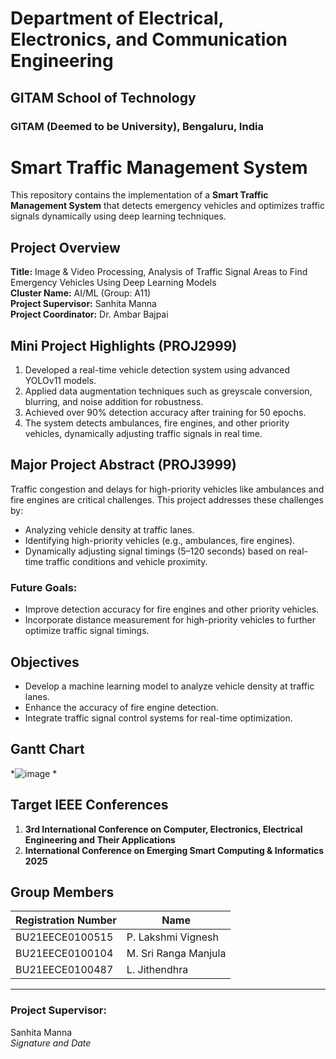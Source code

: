 # Department of Electrical, Electronics, and Communication Engineering

## GITAM School of Technology

### GITAM (Deemed to be University), Bengaluru, India

# Smart Traffic Management System

This repository contains the implementation of a **Smart Traffic Management System** that detects emergency vehicles and optimizes traffic signals dynamically using deep learning techniques.

## Project Overview

**Title:** Image & Video Processing, Analysis of Traffic Signal Areas to Find Emergency Vehicles Using Deep Learning Models  
**Cluster Name:** AI/ML (Group: A11)  
**Project Supervisor:** Sanhita Manna  
**Project Coordinator:** Dr. Ambar Bajpai  

## Mini Project Highlights (PROJ2999)

1. Developed a real-time vehicle detection system using advanced YOLOv11 models.
2. Applied data augmentation techniques such as greyscale conversion, blurring, and noise addition for robustness.
3. Achieved over 90% detection accuracy after training for 50 epochs.
4. The system detects ambulances, fire engines, and other priority vehicles, dynamically adjusting traffic signals in real time.

## Major Project Abstract (PROJ3999)

Traffic congestion and delays for high-priority vehicles like ambulances and fire engines are critical challenges. This project addresses these challenges by:
- Analyzing vehicle density at traffic lanes.
- Identifying high-priority vehicles (e.g., ambulances, fire engines).
- Dynamically adjusting signal timings (5–120 seconds) based on real-time traffic conditions and vehicle proximity.

### Future Goals:
- Improve detection accuracy for fire engines and other priority vehicles.
- Incorporate distance measurement for high-priority vehicles to further optimize traffic signal timings.

## Objectives

- Develop a machine learning model to analyze vehicle density at traffic lanes.
- Enhance the accuracy of fire engine detection.
- Integrate traffic signal control systems for real-time optimization.

## Gantt Chart

*![image](https://github.com/user-attachments/assets/7fa2fd3c-50a7-4c00-9c85-79ff5cdd5a4c)
*

## Target IEEE Conferences

1. **3rd International Conference on Computer, Electronics, Electrical Engineering and Their Applications**  
2. **International Conference on Emerging Smart Computing & Informatics 2025**

## Group Members

| Registration Number | Name                   |
|---------------------|------------------------|
| BU21EECE0100515     | P. Lakshmi Vignesh    |
| BU21EECE0100104     | M. Sri Ranga Manjula  |
| BU21EECE0100487     | L. Jithendhra         |

---

### **Project Supervisor:**  
Sanhita Manna  
_Signature and Date_

